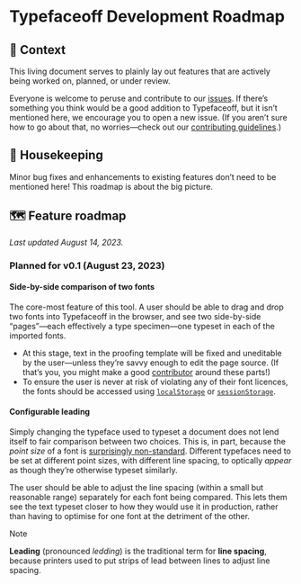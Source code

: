 # Typefaceoff Development Roadmap

## 👋 Context

This living document serves to plainly lay out features that are actively being worked on, planned, or under review.

Everyone is welcome to peruse and contribute to our [issues](https://github.com/typefaceoff/typefaceoff/issues). If there’s something you think would be a good addition to Typefaceoff, but it isn’t mentioned here, we encourage you to open a new issue. (If you aren’t sure how to go about that, no worries—check out our [contributing guidelines](CONTRIBUTING.md).)

## 🧹 Housekeeping

Minor bug fixes and enhancements to existing features don’t need to be mentioned here! This roadmap is about the big picture.

## 🗺️ Feature roadmap

*Last updated August 14, 2023.*

### Planned for v0.1 (August 23, 2023)

#### Side-by-side comparison of two fonts

The core-most feature of this tool. A user should be able to drag and drop two fonts into Typefaceoff in the browser, and see two side-by-side “pages”—each effectively a type specimen—one typeset in each of the imported fonts.

- At this stage, text in the proofing template will be fixed and uneditable by the user—unless they’re savvy enough to edit the page source. (If that’s you, you might make a good [contributor](CONTRIBUTING.md) around these parts!)
- To ensure the user is never at risk of violating any of their font licences, the fonts should be accessed using [`localStorage`](https://developer.mozilla.org/en-US/docs/Web/API/Window/localStorage) or [`sessionStorage`](https://developer.mozilla.org/en-US/docs/Web/API/Window/sessionStorage).

#### Configurable leading

Simply changing the typeface used to typeset a document does not lend itself to fair comparison between two choices. This is, in part, because the *point size* of a font is [surprisingly non-standard](https://tonsky.me/blog/font-size). Different typefaces need to be set at different point sizes, with different line spacing, to optically *appear* as though they’re otherwise typeset similarly.

The user should be able to adjust the line spacing (within a small but reasonable range) separately for each font being compared. This lets them see the text typeset closer to how they would use it in production, rather than having to optimise for one font at the detriment of the other.

> [!NOTE]
> **Leading** (pronounced *ledding*) is the traditional term for **line spacing**, because printers used to put strips of lead between lines to adjust line spacing.
